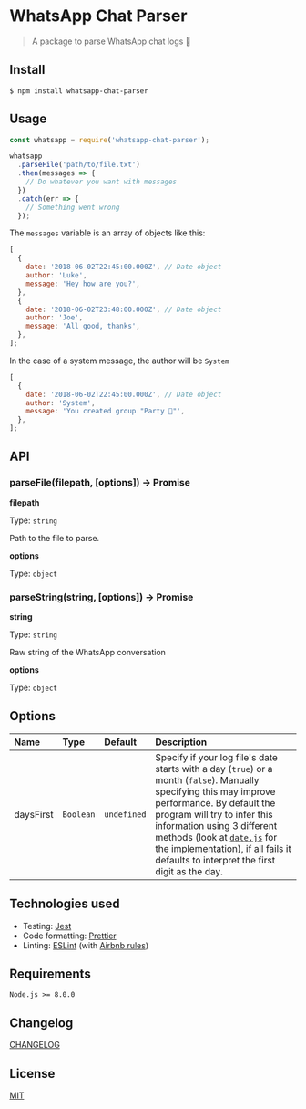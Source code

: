 # WhatsApp Chat Parser

> A package to parse WhatsApp chat logs 💬

## Install

```
$ npm install whatsapp-chat-parser
```

## Usage

```javascript
const whatsapp = require('whatsapp-chat-parser');

whatsapp
  .parseFile('path/to/file.txt')
  .then(messages => {
    // Do whatever you want with messages
  })
  .catch(err => {
    // Something went wrong
  });
```

The `messages` variable is an array of objects like this:

```javascript
[
  {
    date: '2018-06-02T22:45:00.000Z', // Date object
    author: 'Luke',
    message: 'Hey how are you?',
  },
  {
    date: '2018-06-02T23:48:00.000Z', // Date object
    author: 'Joe',
    message: 'All good, thanks',
  },
];
```

In the case of a system message, the author will be `System`

```javascript
[
  {
    date: '2018-06-02T22:45:00.000Z', // Date object
    author: 'System',
    message: 'You created group "Party 🎉"',
  },
];
```

## API

### parseFile(filepath, [options]) → Promise

**filepath**

Type: `string`

Path to the file to parse.

**options**

Type: `object`

### parseString(string, [options]) → Promise

**string**

Type: `string`

Raw string of the WhatsApp conversation

**options**

Type: `object`

## Options

| Name      | Type      | Default     | Description                                                                                                                                                                                                                                                                                                                                         |
| :-------- | :-------- | :---------- | :-------------------------------------------------------------------------------------------------------------------------------------------------------------------------------------------------------------------------------------------------------------------------------------------------------------------------------------------------- |
| daysFirst | `Boolean` | `undefined` | Specify if your log file's date starts with a day (`true`) or a month (`false`). Manually specifying this may improve performance. By default the program will try to infer this information using 3 different methods (look at [`date.js`](src/date.js) for the implementation), if all fails it defaults to interpret the first digit as the day. |

## Technologies used

- Testing: [Jest](https://jestjs.io/)
- Code formatting: [Prettier](https://prettier.io/)
- Linting: [ESLint](https://eslint.org/) (with [Airbnb rules](https://www.npmjs.com/package/eslint-config-airbnb-base))

## Requirements

`Node.js >= 8.0.0`

## Changelog

[CHANGELOG](CHANGELOG)

## License

[MIT](LICENSE)
